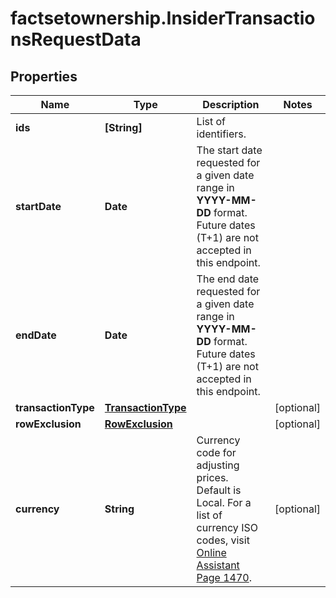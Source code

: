 # factsetownership.InsiderTransactionsRequestData

## Properties

Name | Type | Description | Notes
------------ | ------------- | ------------- | -------------
**ids** | **[String]** | List of identifiers. | 
**startDate** | **Date** | The start date requested for a given date range in **YYYY-MM-DD** format. Future dates (T+1) are not accepted in this endpoint.  | 
**endDate** | **Date** | The end date requested for a given date range in **YYYY-MM-DD** format. Future dates (T+1) are not accepted in this endpoint.  | 
**transactionType** | [**TransactionType**](TransactionType.md) |  | [optional] 
**rowExclusion** | [**RowExclusion**](RowExclusion.md) |  | [optional] 
**currency** | **String** | Currency code for adjusting prices. Default is Local. For a list of currency ISO codes, visit [Online Assistant Page 1470](https://oa.apps.factset.com/pages/1470). | [optional] 


